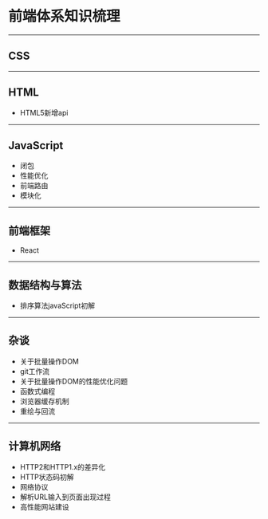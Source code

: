 # 前端体系知识梳理

---

## CSS

---

## HTML

- HTML5新增api

---

## JavaScript

- 闭包
- 性能优化
- 前端路由
- 模块化

---

## 前端框架

- React

---

## 数据结构与算法

- 排序算法javaScript初解

---

## 杂谈

- 关于批量操作DOM
- git工作流
- 关于批量操作DOM的性能优化问题
- 函数式编程
- 浏览器缓存机制
- 重绘与回流

---

## 计算机网络

- HTTP2和HTTP1.x的差异化
- HTTP状态码初解
- 网络协议
- 解析URL输入到页面出现过程
- 高性能网站建设